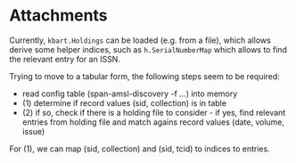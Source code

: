 # Attachments

Currently, `kbart.Holdings` can be loaded (e.g. from a file), which allows
derive some helper indices, such as `h.SerialNumberMap` which allows to find
the relevant entry for an ISSN.

Trying to move to a tabular form, the following steps seem to be required:

* read config table (span-amsl-discovery -f ...) into memory
* (1) determine if record values (sid, collection) is in table
* (2) if so, check if there is a holding file to consider - if yes, find relevant
  entries from holding file and match agains record values (date, volume,
issue)

For (1), we can map (sid, collection) and (sid, tcid) to indices to entries.

